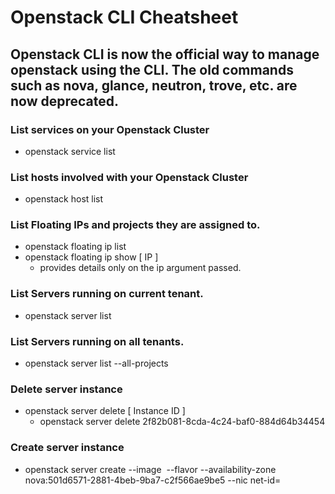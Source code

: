 # Openstack CLI Cheatsheet
## Openstack CLI is now the official way to manage openstack using the CLI. The old commands such as nova, glance, neutron, trove, etc. are now deprecated.

### List services on your Openstack Cluster
- openstack service list

### List hosts involved with your Openstack Cluster
- openstack host list

### List Floating IPs and projects they are assigned to.
- openstack floating ip list
- openstack floating ip show [ IP ]
  - provides details only on the ip argument passed.


### List Servers running on current tenant.
- openstack server list

### List Servers running on all tenants.
- openstack server list --all-projects

### Delete server instance
- openstack server delete [ Instance ID ]
  - openstack server delete 2f82b081-8cda-4c24-baf0-884d64b34454

### Create server instance
- openstack server create --image <image> --flavor <flavor> --availability-zone nova:501d6571-2881-4beb-9ba7-c2f566ae9be5 --nic net-id=<network-id> <server-name>
